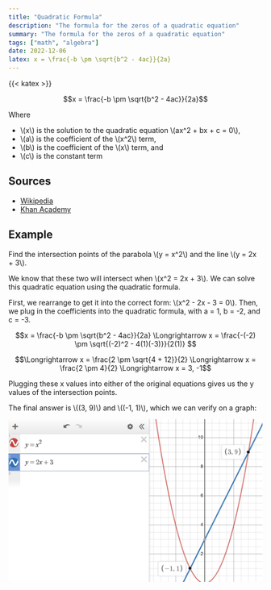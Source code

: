 ```yaml
---
title: "Quadratic Formula"
description: "The formula for the zeros of a quadratic equation"
summary: "The formula for the zeros of a quadratic equation"
tags: ["math", "algebra"]
date: 2022-12-06
latex: x = \frac{-b \pm \sqrt{b^2 - 4ac}}{2a}
---
```

{{< katex >}}


$$x = \frac{-b \pm \sqrt{b^2 - 4ac}}{2a}$$

Where
* \\(x\\) is the solution to the quadratic equation \\(ax^2 + bx + c = 0\\),
* \\(a\\) is the coefficient of the \\(x^2\\) term,
* \\(b\\) is the coefficient of the \\(x\\) term, and
* \\(c\\) is the constant term

## Sources
- [Wikipedia](https://en.wikipedia.org/wiki/Quadratic_equation)
- [Khan Academy](https://www.khanacademy.org/math/algebra/x2f8bb11595b61c86:quadratic-functions-equations/x2f8bb11595b61c86:quadratic-formula-a1/v/using-the-quadratic-formula)

## Example
Find the intersection points of the parabola \\(y = x^2\\) and the line \\(y = 2x + 3\\).

We know that these two will intersect when \\(x^2 = 2x + 3\\). We can solve this quadratic equation using the quadratic formula.

First, we rearrange to get it into the correct form: \\(x^2 - 2x - 3 = 0\\). Then, we plug in the coefficients into the quadratic formula,
with a = 1, b = -2, and c = -3.

$$x = \frac{-b \pm \sqrt{b^2 - 4ac}}{2a} \Longrightarrow x = \frac{-(-2) \pm \sqrt{(-2)^2 - 4(1)(-3)}}{2(1)} $$

$$\Longrightarrow x = \frac{2 \pm \sqrt{4 + 12}}{2} \Longrightarrow x = \frac{2 \pm 4}{2} \Longrightarrow x = 3, -1$$

Plugging these x values into either of the original equations gives us the y values of the intersection points.

The final answer is \\((3, 9)\\) and \\((-1, 1)\\), which we can verify on a graph:

![correct answer is confirmed](solution.png)

